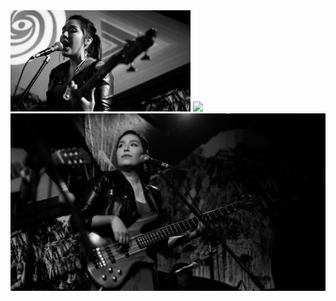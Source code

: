 

<img src="images/Musica_4.jpg?raw=true" style="width: 30vw; min-width: 150px;" alt="Logo" />


<img src="images/Musica_6.jpg?raw=true"/>


<img src="images/Musica_5.jpg?raw=true"/>

